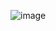 ![image](https://github.com/xiang3304/xiang334/assets/167154090/e2869936-53ca-4b72-a082-d2771690d042)
